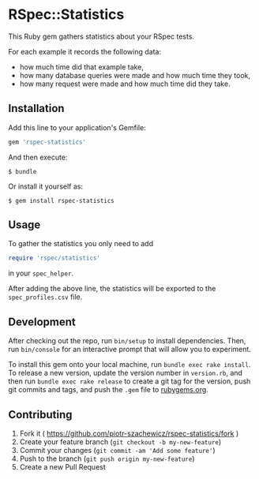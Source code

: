 # RSpec::Statistics

This Ruby gem gathers statistics about your RSpec tests.

For each example it records the following data:
 * how much time did that example take,
 * how many database queries were made and how much time they took,
 * how many request were made and how much time did they take.

## Installation

Add this line to your application's Gemfile:

```ruby
gem 'rspec-statistics'
```

And then execute:

    $ bundle

Or install it yourself as:

    $ gem install rspec-statistics

## Usage

To gather the statistics you only need to add

```ruby
require 'rspec/statistics'
```

in your `spec_helper`.

After adding the above line, the statistics will be exported to the
`spec_profiles.csv` file.

## Development

After checking out the repo, run `bin/setup` to install dependencies. Then, run `bin/console` for an interactive prompt that will allow you to experiment.

To install this gem onto your local machine, run `bundle exec rake install`. To release a new version, update the version number in `version.rb`, and then run `bundle exec rake release` to create a git tag for the version, push git commits and tags, and push the `.gem` file to [rubygems.org](https://rubygems.org).

## Contributing

1. Fork it ( https://github.com/piotr-szachewicz/rspec-statistics/fork )
2. Create your feature branch (`git checkout -b my-new-feature`)
3. Commit your changes (`git commit -am 'Add some feature'`)
4. Push to the branch (`git push origin my-new-feature`)
5. Create a new Pull Request


